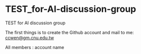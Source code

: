 # TEST_for-AI-discussion-group
TEST for AI discussion group

The first things is to create the Github account and mail to me: ccwen@gm.cnu.edu.tw

All members : account name
